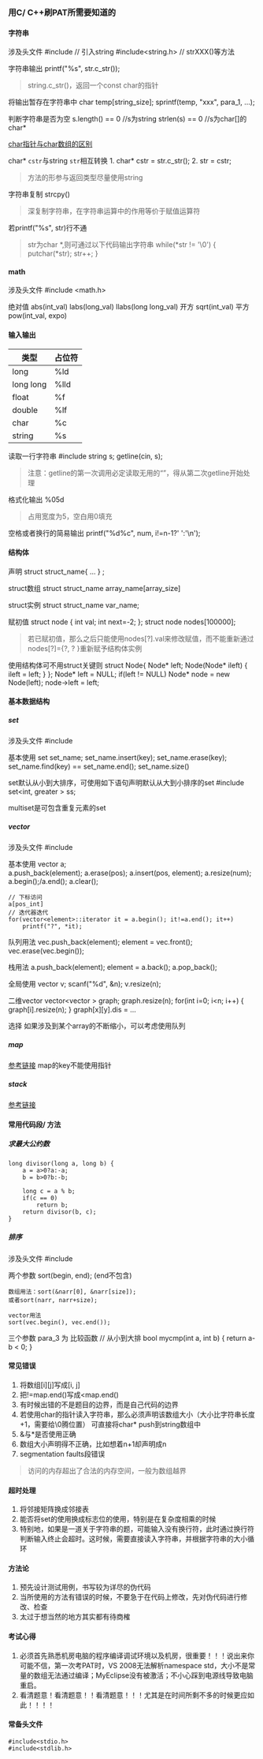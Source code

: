 ### 用C/ C++刷PAT所需要知道的

#### 字符串
涉及头文件
	#include<string> // 引入string
	#include<string.h> // strXXX()等方法

字符串输出
	printf("%s", str.c_str());
> string.c_str()，返回一个const char的指针

将输出暂存在字符串中
	char temp[string_size];
	sprintf(temp, "xxx", para_1, …);

判断字符串是否为空
	s.length() == 0 //s为string
	strlen(s) == 0 //s为char[]的char*

[char指针与char数组的区别](http://blog.csdn.net/johnny710vip/article/details/6725637)

char*  `cstr`与string `str`相互转换
	1. char* cstr = str.c_str();
	2. str = cstr;

> 方法的形参与返回类型尽量使用string

字符串复制
strcpy()
> 深复制字符串，在字符串运算中的作用等价于赋值运算符

若printf("%s", str)行不通
> str为char *,则可通过以下代码输出字符串
	while(*str != '\0') {
	  putchar(*str);
	  str++;
	}

#### math
涉及头文件
	#include <math.h>

绝对值
	abs(int_val)
	labs(long_val)
	llabs(long long_val)
开方
	sqrt(int_val)
平方
	pow(int_val, expo)

#### 输入输出

| 类型        | 占位符  |
| --------- | ---- |
| long      | %ld  |
| long long | %lld |
| float     | %f   |
| double    | %lf  |
| char      | %c   |
| string    | %s   |

读取一行字符串
	#include <iostream>
	string s;
	getline(cin, s);
> 注意：getline的第一次调用必定读取无用的“”，得从第二次getline开始处理

格式化输出
	%05d
> 占用宽度为5，空白用0填充

空格或者换行的简易输出
	printf("%d%c", num, i!=n-1?' ':'\n');

#### 结构体
声明
	struct struct_name{
		…
	} ;

struct数组
	struct struct_name array_name[array_size]

struct实例
	struct struct_name var_name;

赋初值
	struct node {
		int val;
		int next=-2;
	};
	struct node nodes[100000];
> 若已赋初值，那么之后只能使用nodes[?].val来修改赋值，而不能重新通过nodes[?]={?, ? }重新赋予结构体实例

使用结构体可不用struct关键则
	struct Node{
		Node* left;
		Node(Node* ileft) {
	  		ileft = left;
		}
	};
	Node* left = NULL;
	if(left != NULL)
		Node* node = new Node(left);
	node->left = left;

#### 基本数据结构
##### set
涉及头文件
	#include<set>

基本使用
	set<XX> set_name;
	set_name.insert(key);
	set_name.erase(key);
	set_name.find(key) == set_name.end();
	set_name.size()

set默认从小到大排序，可使用如下语句声明默认从大到小排序的set
	#include <functional>
	set<int, greater<int> > ss;

multiset是可包含重复元素的set

##### vector
涉及头文件
	#include<vector>

基本使用
	vector<element> a;	
	a.push_back(element);
	a.erase(pos);
	a.insert(pos, element);
	a.resize(num);
	a.begin();/a.end();
	a.clear();
	
	// 下标访问
	a[pos_int]
	// 迭代器迭代
	for(vector<element>::iterator it = a.begin(); it!=a.end(); it++)
		printf("?", *it);

队列用法
	vec.push_back(element);
	element = vec.front();
	vec.erase(vec.begin());

栈用法
	a.push_back(element);
	element = a.back();
	a.pop_back();

全局使用
	vector<int> v;
		scanf("%d", &n);
		v.resize(n);

二维vector
	vector<vector<discost> > graph;
	graph.resize(n);
	for(int i=0; i<n; i++) {
	    graph[i].resize(n);
	}
	graph[x][y].dis = ...

选择
如果涉及到某个array的不断缩小，可以考虑使用队列

##### map
[参考链接](http://mropengate.blogspot.com/2015/12/cc-map-stl.html)
map的key不能使用指针

##### stack
[参考链接](http://blog.csdn.net/wallwind/article/details/6858634)

#### 常用代码段/ 方法
##### 求最大公约数
	long divisor(long a, long b) {
		a = a>0?a:-a;
		b = b>0?b:-b;
	
		long c = a % b;
		if(c == 0)
	    	return b;
		return divisor(b, c);
	}

##### 排序
涉及头文件
	#include<algorithm>

两个参数
	sort(begin, end); (end不包含)

	数组用法：sort(&narr[0], &narr[size]);
	或者sort(narr, narr+size);
	
	vector用法
	sort(vec.begin(), vec.end());

三个参数
	para_3 为 比较函数
	// 从小到大排
	bool mycmp(int a, int b) {
	  return a-b < 0;
	}

#### 常见错误
1. 将数组[i][j]写成[i, j]
2. 把!=map.end()写成<map.end()
3. 有时候出错的不是题目的边界，而是自己代码的边界
4. 若使用char的指针读入字符串，那么必须声明该数组大小（大小比字符串长度+1，需要给\0腾位置）
   可直接将char* push到string数组中
5. &与*是否使用正确
6. 数组大小声明得不正确，比如想着n+1却声明成n
7. segmentation faults段错误
> 访问的内存超出了合法的内存空间，一般为数组越界


#### 超时处理
1. 将邻接矩阵换成邻接表
2. 能否将set的使用换成标志位的使用，特别是在复杂度相乘的时候
3. 特别地，如果是一道关于字符串的题，可能输入没有换行符，此时通过换行符判断输入终止会超时。这时候，需要直接读入字符串，并根据字符串的大小循环

#### 方法论
1. 预先设计测试用例，书写较为详尽的伪代码
2. 当所使用的方法有错误的时候，不要急于在代码上修改，先对伪代码进行修改、检查
3. 太过于想当然的地方其实都有待商榷

#### 考试心得
1. 必须首先熟悉机房电脑的程序编译调试环境以及机房，很重要！！！说出来你可能不信，第一次考PAT时，VS 2008无法解析namespace std，大小不是常量的数组无法通过编译；MyEclipse没有被激活；不小心踩到电源线导致电脑重启。
2. 看清题意！看清题意！！看清题意！！！尤其是在时间所剩不多的时候更应如此！！！！

#### 常备头文件
	#include<stdio.h>
	#include<stdlib.h>